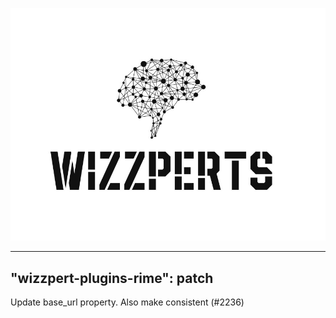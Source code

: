 ![Wizzpert Logo](wizzpert-plugins/assets/logo.png)

---
"wizzpert-plugins-rime": patch
---

Update base_url property. Also make consistent (#2236)

